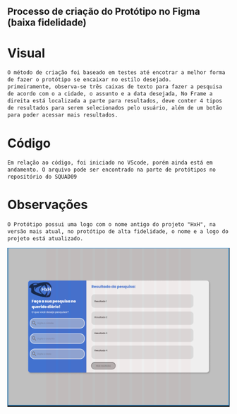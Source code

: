 ## Processo de criação do Protótipo no Figma (baixa fidelidade)


# Visual
    O método de criação foi baseado em testes até encotrar a melhor forma de fazer o protótipo se encaixar no estilo desejado. 
    primeiramente, observa-se três caixas de texto para fazer a pesquisa de acordo com o a cidade, o assunto e a data desejada, No Frame a direita está localizada a parte para resultados, deve conter 4 tipos de resultados para serem selecionados pelo usuário, além de um botão para poder acessar mais resultados. 

# Código 
    Em relação ao código, foi iniciado no VScode, porém ainda está em andamento. O arquivo pode ser encontrado na parte de protótipos no repositório do SQUAD09

# Observações
    O Protótipo possui uma logo com o nome antigo do projeto "HxH", na versão mais atual, no protótipo de alta fidelidade, o nome e a logo do projeto está atualizado.
    
![Interface](./Imagens/Figma_baixa_fidelidade.png)